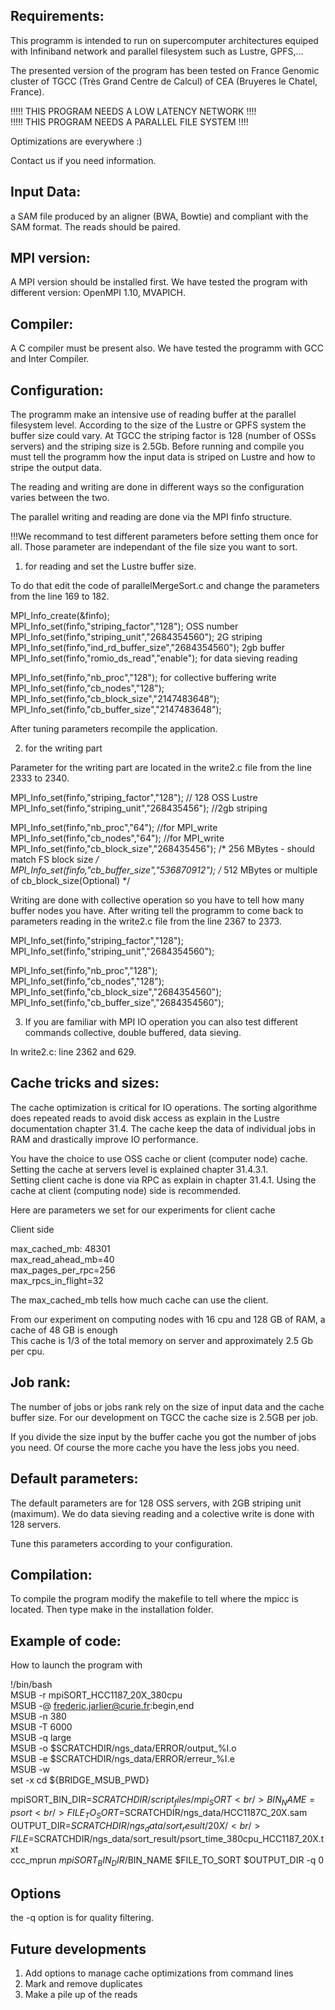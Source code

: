 Requirements:
-------------

This programm is intended to run on supercomputer architectures equiped with Infiniband network and parallel 
filesystem such as Lustre, GPFS,...

The presented version of the program has been tested on France Genomic cluster of TGCC (Très Grand Centre de Calcul) of CEA (Bruyeres le Chatel, France). 

!!!!! THIS PROGRAM NEEDS A LOW LATENCY NETWORK !!!! <br />
!!!!! THIS PROGRAM NEEDS A PARALLEL FILE SYSTEM !!!!

Optimizations are everywhere :)

Contact us if you need information.

Input Data:
----------

a SAM file produced by an aligner (BWA, Bowtie) and compliant with the SAM format. The reads should be paired.  

MPI version:
------------

A MPI version should be installed first. We have tested the program with different version: OpenMPI 1.10, MVAPICH.

Compiler: 
---------

A C compiler must be present also. We have tested the programm with GCC and Inter Compiler. 


Configuration:
--------------

The programm make an intensive use of reading buffer at the parallel filesystem level. 
According to the size of the Lustre or GPFS system the buffer size could vary. 
At TGCC the striping factor is 128 (number of OSSs servers) and the striping size is 2.5Gb. 
Before running and compile you must tell the programm how the input data is striped on Lustre and how to stripe the output data.

The reading and writing are done in different ways so the configuration varies between the two.

The parallel writing and reading are done via the MPI finfo structure. 

!!!We recommand to test different parameters before setting them once for all. 
Those parameter are independant of the file size you want to sort.    

1) for reading and set the Lustre buffer size.

To do that edit the code of parallelMergeSort.c and change the parameters from the line 169 to 182. 

MPI_Info_create(&finfo);<br />
MPI_Info_set(finfo,"striping_factor","128"); OSS number <br />
MPI_Info_set(finfo,"striping_unit","2684354560"); 2G striping <br />
MPI_Info_set(finfo,"ind_rd_buffer_size","2684354560"); 2gb buffer <br />
MPI_Info_set(finfo,"romio_ds_read","enable"); for data sieving reading <br />
		
MPI_Info_set(finfo,"nb_proc","128"); for collective buffering write <br />
MPI_Info_set(finfo,"cb_nodes","128"); <br />
MPI_Info_set(finfo,"cb_block_size","2147483648"); <br /> 
MPI_Info_set(finfo,"cb_buffer_size","2147483648"); <br />

After tuning parameters recompile the application.
 
2) for the writing part

Parameter for the writing part are located in the write2.c file from the line 2333 to 2340. 

MPI_Info_set(finfo,"striping_factor","128"); // 128 OSS Lustre <br />
MPI_Info_set(finfo,"striping_unit","268435456"); //2gb striping <br />

MPI_Info_set(finfo,"nb_proc","64"); //for MPI_write <br />
MPI_Info_set(finfo,"cb_nodes","64"); //for MPI_write <br />
MPI_Info_set(finfo,"cb_block_size","268435456"); /* 256 MBytes - should match FS block size */ <br />
MPI_Info_set(finfo,"cb_buffer_size","536870912"); /* 512 MBytes or multiple of cb_block_size(Optional) */ <br />

Writing are done with collective operation so you have to tell how many buffer nodes you have.
After writing tell the programm to come back to parameters reading in the write2.c file from the line 2367 to 2373.

MPI_Info_set(finfo,"striping_factor","128"); <br />
MPI_Info_set(finfo,"striping_unit","2684354560"); <br />

MPI_Info_set(finfo,"nb_proc","128"); <br />
MPI_Info_set(finfo,"cb_nodes","128"); <br />
MPI_Info_set(finfo,"cb_block_size","2684354560"); <br /> 
MPI_Info_set(finfo,"cb_buffer_size","2684354560"); <br />


3) If you are familiar with MPI IO operation you can also test different commands collective, double buffered, data sieving.

In write2.c: line 2362 and 629.
 

Cache tricks and sizes:
----------------------

The cache optimization is critical for IO operations. 
The sorting algorithme does repeated reads to avoid disk access as explain in the Lustre documentation chapter 31.4. 
The cache keep the data of individual jobs in RAM and drastically improve IO performance.

You have the choice to use OSS cache or client (computer node) cache. Setting the cache at servers level is explained chapter 31.4.3.1.   
Setting client cache is done via RPC as explain in chapter 31.4.1. Using the cache at client (computing node) side is recommended.

Here are parameters we set for our experiments for client cache

Client side
 
max_cached_mb: 48301 <br />
max_read_ahead_mb=40 <br />
max_pages_per_rpc=256 <br />
max_rpcs_in_flight=32 <br />

The max_cached_mb tells how much cache can use the client. 

From our experiment on computing nodes with 16 cpu and 128 GB of RAM, a cache of 48 GB is enough <br />
This cache is 1/3 of the total memory on server and approximately 2.5 Gb per cpu. <br />
 

Job rank:
---------

The number of jobs or jobs rank rely on the size of input data and the cache buffer size.
For our development on TGCC the cache size is 2.5GB per job.
 
If you divide the size input by the buffer cache you got the number of jobs you need. 
Of course the more cache you have the less jobs you need.

Default parameters:
-------------------

The default parameters are for 128 OSS servers, with 2GB striping unit (maximum).
We do data sieving reading and a colective write is done with 128 servers.

Tune this parameters according to your configuration.


Compilation:
------------

To compile the program modify the makefile to tell where the mpicc is located. Then type make in the installation folder.


Example of code:
-----------------
How to launch the program with 


!/bin/bash                                                                                                                                                                     
MSUB -r mpiSORT_HCC1187_20X_380cpu                                                                                                                                      
MSUB -@ frederic.jarlier@curie.fr:begin,end                                                                                                                                    
MSUB -n 380                                                                                                                                                                    
MSUB -T 6000                                                                                                                                                                   
MSUB -q large                                                                                                                                                                  
MSUB -o $SCRATCHDIR/ngs_data/ERROR/output_%I.o                                                                                                        
MSUB -e $SCRATCHDIR/ngs_data/ERROR/erreur_%I.e                                                                                                        
MSUB -w                                                                                                                                                                        
set -x
cd ${BRIDGE_MSUB_PWD}

mpiSORT_BIN_DIR=$SCRATCHDIR/script_files/mpi_SORT <br />
BIN_NAME=psort <br />
FILE_TO_SORT=$SCRATCHDIR/ngs_data/HCC1187C_20X.sam <br />
OUTPUT_DIR=$SCRATCHDIR/ngs_data/sort_result/20X/ <br />
FILE=$SCRATCHDIR/ngs_data/sort_result/psort_time_380cpu_HCC1187_20X.txt <br />
ccc_mprun $mpiSORT_BIN_DIR/$BIN_NAME $FILE_TO_SORT $OUTPUT_DIR -q 0 <br />

Options 
-------

the -q option is for quality filtering.


Future developments
-------------------

1) Add options to manage cache optimizations from command lines <br />
2) Mark and remove duplicates <br />
3) Make a pile up of the reads <br /> 



